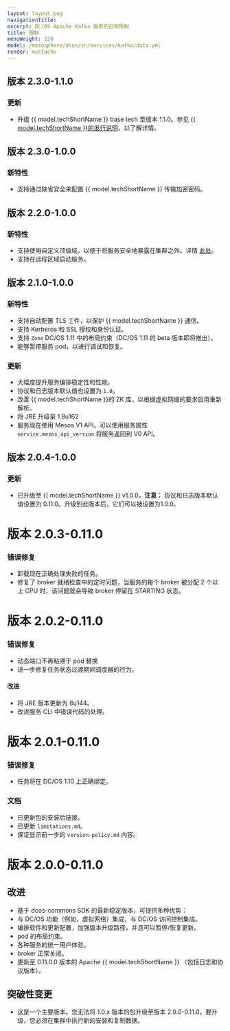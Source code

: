 ```yaml
---
layout: layout.pug
navigationTitle: 
excerpt: DC/OS Apache Kafka 服务的已知限制
title: 限制
menuWeight: 120
model: /mesosphere/dcos/cn/services/kafka/data.yml
render: mustache
---
```



## 版本 2.3.0-1.1.0

### 更新
- 升级 {{ model.techShortName }} base tech 至版本 1.1.0。参见 [{{ model.techShortName }}的发行说明](https://www.apache.org/dist/kafka/1.1.0/RELEASE_NOTES.html)，以了解详情。

## 版本 2.3.0-1.0.0

### 新特性
- 支持通过缺省安全来配置 {{ model.techShortName }} 传输加密密码。

## 版本 2.2.0-1.0.0

### 新特性
- 支持使用自定义顶级域，以便于将服务安全地暴露在集群之外。详情 [此处](/mesosphere/dcos/cn/services/kafka/2.3.0-1.0.0/security/#securely-exposing-dcos-apache-kafka-outside-the-cluster)。
- 支持在远程区域启动服务。

## 版本 2.1.0-1.0.0

### 新特性
- 支持自动配置 TLS 工件，以保护 {{ model.techShortName }} 通信。
- 支持 Kerberos 和 SSL 授权和身份认证。
- 支持 `Zone` DC/OS 1.11 中的布局约束（DC/OS 1.11 的 beta 版本即将推出）。
- 能够暂停服务 pod，以进行调试和恢复。

### 更新
- 大幅度提升服务编排稳定性和性能。
- 协议和日志版本默认值也设置为 `1.0`。
- 改善 {{ model.techShortName }}的 ZK 库，以根据虚拟网络的要求启用重新解析。
- 将 JRE 升级至 1.8u162
- 服务现在使用 Mesos V1 API。可以使用服务属性 `service.mesos_api_version` 将服务返回到 V0 API。

## 版本 2.0.4-1.0.0

### 更新
- 已升级至 {{ model.techShortName }} v1.0.0。**注意：** 协议和日志版本默认值设置为 0.11.0。升级到此版本后，它们可以被设置为1.0.0。

# 版本 2.0.3-0.11.0

### 错误修复
* 卸载现在正确处理失败的任务。
* 修复了 broker 就绪检查中的定时问题，当服务的每个 broker 被分配 2 个以上 CPU 时，该问题就会导致 broker 停留在 STARTING 状态。

# 版本 2.0.2-0.11.0

### 错误修复

- 动态端口不再粘滞于 pod 替换
- 进一步修复任务状态过渡期间调度器的行为。

#### 改进

- 将 JRE 版本更新为 8u144。
- 改进服务 CLI 中错误代码的处理。

# 版本 2.0.1-0.11.0

### 错误修复
* 任务将在 DC/OS 1.10 上正确绑定。

### 文档
- 已更新包的安装后链接。
- 已更新 `limitations.md`。
- 保证显示前一步的 `version-policy.md` 内容。

# 版本 2.0.0-0.11.0

## 改进
- 基于 dcos-commons SDK 的最新稳定版本，可提供多种优势：
 - 与 DC/OS 功能（例如，虚拟网络）集成，与 DC/OS 访问控制集成。
 - 编排软件和更新配置，加强版本升级路径，并且可以暂停/恢复更新。
 - pod 的布局约束。
 - 各种服务的统一用户体验。
- broker 正常关闭。
- 更新至 0.11.0.0 版本的 Apache {{ model.techShortName }} （包括日志和协议版本）。

## 突破性变更
- 这是一个主要版本。您无法将 1.0.x 版本的包升级至版本 2.0.0-0.11.0。要升级，您必须在集群中执行新的安装和复制数据。

